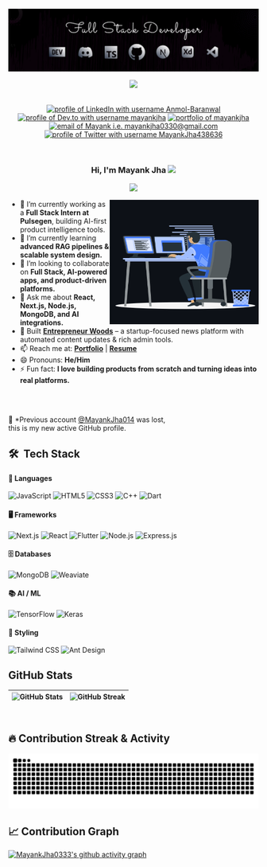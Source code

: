 ![Banner GitHub](assets/322279895-fe054170-c69a-41d2-8e73-f7f239ebc046.png)

<div align="center">
  <img src="https://api.visitorbadge.io/api/visitors?path=MayankJha0333&label=VISITORS&labelColor=%230d1117&countColor=%23ff0055" />
<br><br>

<!--   <a href="https://www.showwcase.com/anmol-baranwal"><img src="https://github.com/Anmol-Baranwal/Anmol-Baranwal/assets/74038190/c9e3761a-08c6-404d-9e27-5cd9d1084773"/></a> -->

<a href="https://www.linkedin.com/in/mayank-jha-674118228/"><img src="https://img.shields.io/badge/LinkedIn-d5d5d5?style=for-the-badge&logo=linkedin&logoColor=0A0209" alt="profile of LinkedIn with username Anmol-Baranwal" /></a>
<a href="https://dev.to/mayank_jha333"><img src="https://img.shields.io/badge/dev.to-d5d5d5?style=for-the-badge&logo=devdotto&logoColor=0A0209" alt="profile of Dev.to with username mayankjha" /></a>
<a href="https://portfolio-v2-gold-omega.vercel.app/"><img src="https://img.shields.io/badge/portfolio-d5d5d5?style=for-the-badge&logo=Portfolio&logoColor=0A0209" alt="portfolio of mayankjha" /></a>
<a href="mailto:mayankjha0330@gmail.com"><img src="https://img.shields.io/badge/Gmail-d5d5d5?style=for-the-badge&logo=gmail&logoColor=0A0209" alt="email of Mayank i.e.   mayankjha0330@gmail.com" /></a>
<a href="https://x.com/MayankJha438636"><img src="https://img.shields.io/badge/Twitter-d5d5d5?style=for-the-badge&logo=x&logoColor=0A0209" alt="profile of Twitter with username MayankJha438636" ></a>

</div>
<br>

<h3 align="center">
  Hi, I'm Mayank Jha
  <img src="https://media.giphy.com/media/hvRJCLFzcasrR4ia7z/giphy.gif" width="28">
</h3>

<p align="center">
  <img src="https://readme-typing-svg.herokuapp.com/?lines=Software%20Engineer;Full%20Stack%20Developer;AI%20Engineer;Always%20learning%20new%20things;Feel%20free%20to%20look%20around%20%F0%9F%91%80;Reach%20out%20if%20you%20need%20help!%20%F0%9F%92%AC&font=Fira%20Code&center=true&width=440&height=45">
</p>

<p><img align="right" height="250" width="300" src="https://raw.githubusercontent.com/MayankJha0333/MayankJha0333/main/assets/animation_500_kxa883sd.gif" alt="Mayank Jha" /></p>

- 🔭 I’m currently working as a **Full Stack Intern at Pulsegen**, building AI-first product intelligence tools.
- 🌱 I’m currently learning **advanced RAG pipelines & scalable system design.**
- 👯 I’m looking to collaborate on **Full Stack, AI-powered apps, and product-driven platforms.**
- 💬 Ask me about **React, Next.js, Node.js, MongoDB, and AI integrations.**
- 🚀 Built **[Entrepreneur Woods](https://entrepreneur-woods-wprw-front.vercel.app/)** – a startup-focused news platform with automated content updates & rich admin tools.
- 📫 Reach me at: **[Portfolio](https://portfolio-v2-gold-omega.vercel.app/)** | **[Resume](https://drive.google.com/file/d/1PikRu8fMIWbbtlgeCsKrhfTB5cCM9UFk/view?usp=sharing)**
- 😄 Pronouns: **He/Him**
- ⚡ Fun fact: **I love building products from scratch and turning ideas into real platforms.**

<br/>
<br/>

📌 \*Previous account [@MayankJha014](https://github.com/MayankJha014) was lost,  
this is my new active GitHub profile.

## 🛠 &nbsp;Tech Stack

#### 🔧 Languages

![JavaScript](https://img.shields.io/badge/JavaScript-%23323330.svg?style=for-the-badge&logo=javascript&logoColor=F7DF1E)
![HTML5](https://img.shields.io/badge/html5-%23E34F26.svg?style=for-the-badge&logo=html5&logoColor=white)
![CSS3](https://img.shields.io/badge/css3-%231572B6.svg?style=for-the-badge&logo=css3&logoColor=white)
![C++](https://img.shields.io/badge/c++-%2300599C.svg?style=for-the-badge&logo=c%2B%2B&logoColor=white)
![Dart](https://img.shields.io/badge/Dart-%230175C2.svg?style=for-the-badge&logo=dart&logoColor=white)

#### 🖥️ Frameworks

![Next.js](https://img.shields.io/badge/Next.js-%23000000.svg?style=for-the-badge&logo=nextdotjs&logoColor=white)
![React](https://img.shields.io/badge/React-%2320232a.svg?style=for-the-badge&logo=react&logoColor=%2361DAFB)
![Flutter](https://img.shields.io/badge/Flutter-%2302569B.svg?style=for-the-badge&logo=flutter&logoColor=white)
![Node.js](https://img.shields.io/badge/Node.js-43853D.svg?style=for-the-badge&logo=node.js&logoColor=white)
![Express.js](https://img.shields.io/badge/Express.js-%23404d59.svg?style=for-the-badge&logo=express&logoColor=%2361DAFB)

#### 🗄️ Databases

![MongoDB](https://img.shields.io/badge/MongoDB-%234ea94b.svg?style=for-the-badge&logo=mongodb&logoColor=white)
![Weaviate](https://img.shields.io/badge/Weaviate-%23000000.svg?style=for-the-badge&logo=weaviate&logoColor=white)

#### 📚 AI / ML

![TensorFlow](https://img.shields.io/badge/TensorFlow-%23FF6F00.svg?style=for-the-badge&logo=tensorflow&logoColor=white)
![Keras](https://img.shields.io/badge/Keras-%23D00000.svg?style=for-the-badge&logo=keras&logoColor=white)

#### 🎨 Styling

![Tailwind CSS](https://img.shields.io/badge/Tailwind_CSS-%2338B2AC.svg?style=for-the-badge&logo=tailwind-css&logoColor=white)
![Ant Design](https://img.shields.io/badge/Ant%20Design-%230170FE.svg?style=for-the-badge&logo=antdesign&logoColor=white)

## GitHub Stats

| ![GitHub Stats](https://github-readme-stats.vercel.app/api?username=MayankJha0333&show_icons=true&theme=radical&border_radius=8) | ![GitHub Streak](https://streak-stats.demolab.com?user=MayankJha0333&theme=radical&border_radius=8) |
| -------------------------------------------------------------------------------------------------------------------------------- | --------------------------------------------------------------------------------------------------- |

</p>
</details>
<br>

## 🔥 Contribution Streak & Activity

![Snake animation](https://github.com/MayankJha0333/MayankJha0333/blob/output/github-contribution-grid-snake.svg)

## 📈 Contribution Graph

[![MayankJha0333's github activity graph](https://github-readme-activity-graph.vercel.app/graph?username=MayankJha0333&theme=react-dark&hide_border=true)](https://github.com/ashutosh00710/github-readme-activity-graph)
